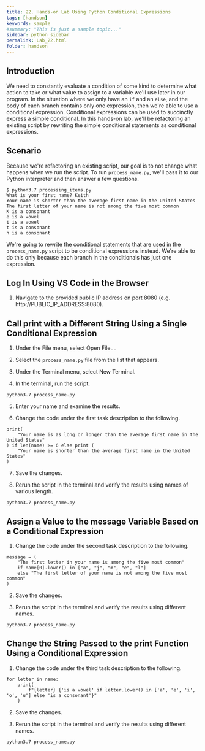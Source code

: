 ```yaml
---
title: 22. Hands-on Lab Using Python Conditional Expressions
tags: [handson]
keywords: sample
#summary: "This is just a sample topic..."
sidebar: python_sidebar
permalink: Lab_22.html
folder: handson
---
```


## Introduction

We need to constantly evaluate a condition of some kind to determine what action to take or what value to assign to a variable we'll use later in our program. In the situation where we only have an `if` and an `else`, and the body of each branch contains only one expression, then we're able to use a conditional expression. Conditional expressions can be used to succinctly express a simple conditional. In this hands-on lab, we'll be refactoring an existing script by rewriting the simple conditional statements as conditional expressions.

## Scenario

Because we're refactoring an existing script, our goal is to not change what happens when we run the script. To run `process_name.py`, we'll pass it to our Python interpreter and then answer a few questions.

```
$ python3.7 processing_items.py
What is your first name? Keith
Your name is shorter than the average first name in the United States
The first letter of your name is not among the five most common
K is a consonant
e is a vowel
i is a vowel
t is a consonant
h is a consonant
```

We're going to rewrite the conditional statements that are used in the `process_name.py` script to be conditional expressions instead. We're able to do this only because each branch in the conditionals has just one expression.

## Log In Using VS Code in the Browser

1. Navigate to the provided public IP address on port 8080 (e.g. http://PUBLIC_IP_ADDRESS:8080).

## Call print with a Different String Using a Single Conditional Expression

1. Under the File menu, select Open File....

2. Select the `process_name.py` file from the list that appears.

3. Under the Terminal menu, select New Terminal.

4. In the terminal, run the script.

```
python3.7 process_name.py
```

5. Enter your name and examine the results.

6. Change the code under the first task description to the following.

```
print(
    "Your name is as long or longer than the average first name in the United States"
) if len(name) >= 6 else print (
    "Your name is shorter than the average first name in the United States"
)
```

7. Save the changes.

8. Rerun the script in the terminal and verify the results using names of various length.

```
python3.7 process_name.py
```

## Assign a Value to the message Variable Based on a Conditional Expression

1. Change the code under the second task description to the following.

```
message = (
    "The first letter in your name is among the five most common"
    if name[0].lower() in ["a", "j", "m", "e", "l"]
    else "The first letter of your name is not among the five most common"
)
```

2. Save the changes.

3. Rerun the script in the terminal and verify the results using different names.

```
python3.7 process_name.py
```

## Change the String Passed to the print Function Using a Conditional Expression

1. Change the code under the third task description to the following.

```
for letter in name:
    print(
        f"{letter} {'is a vowel' if letter.lower() in ['a', 'e', 'i', 'o', 'u'] else 'is a consonant'}"
    )
```

2. Save the changes.

3. Rerun the script in the terminal and verify the results using different names.

```
python3.7 process_name.py
```